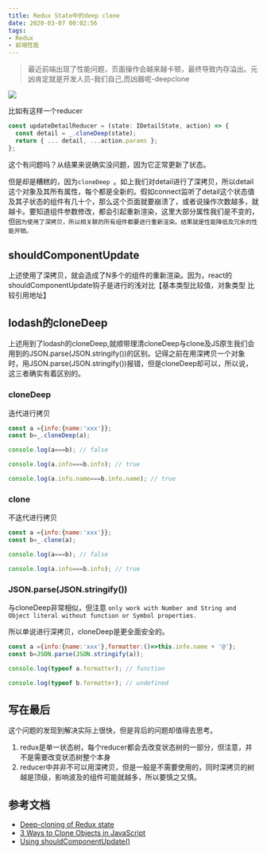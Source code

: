 ```yaml
---
title: Redux State中的deep clone
date: 2020-03-07 00:02:56
tags:
- Redux
- 前端性能
---
```

> 最近前端出现了性能问题，页面操作会越来越卡顿，最终导致内存溢出。元凶肯定就是开发人员-我们自己,而凶器呢-deepclone

![](https://i.imgur.com/Tuu8qLW.jpg)

比如有这样一个reducer

```typescript
const updateDetailReducer = (state: IDetailState, action) => {
  const detail = _.cloneDeep(state);
  return { ... detail, ...action.params };
};
```

这个有问题吗？从结果来说确实没问题，因为它正常更新了状态。

但是却是糟糕的，因为`cloneDeep `。如上我们对detail进行了深拷贝，所以detail这个对象及其所有属性，每个都是全新的。假如connect监听了detail这个状态值及其子状态的组件有几十个，那么这个页面就要崩溃了，或者说操作次数越多，就越卡。要知道组件参数修改，都会引起重新渲染，这里大部分属性我们是不变的，但`因为使用了深拷贝，所以相关联的所有组件都要进行重新渲染。结果就是性能降低及冗余的性能开销。`

## shouldComponentUpdate
上述使用了深拷贝，就会造成了N多个的组件的重新渲染。因为，react的shouldComponentUpdate钩子是进行的浅对比【基本类型比较值，对象类型 比较引用地址】

## lodash的cloneDeep
上述用到了lodash的cloneDeep,就顺带理清cloneDeep与clone及JS原生我们会用到的JSON.parse(JSON.stringify())的区别。记得之前在用深拷贝一个对象时，用JSON.parse(JSON.stringify())报错，但是cloneDeep却可以，所以说，这三者确实有着区别的。

### cloneDeep

迭代进行拷贝

```javascript
const a ={info:{name:'xxx'}};
const b=_.cloneDeep(a);

console.log(a===b); // false

console.log(a.info===b.info); // true

console.log(a.info.name===b.info.name); // true
```

### clone
不迭代进行拷贝

```javascript
const a ={info:{name:'xxx'}};
const b=_.clone(a);

console.log(a===b); // false

console.log(a.info===b.info); // true
```

### JSON.parse(JSON.stringify())

与cloneDeep非常相似，但注意	`only work with Number and String and Object literal without function or Symbol properties.`
 
 所以单说进行深拷贝，cloneDeep是更全面安全的。

```javascript
const a ={info:{name:'xxx'},formatter:()=>this.info.name + '@'};
const b=JSON.parse(JSON.stringify(a));

console.log(typeof a.formatter); // function

console.log(typeof b.formatter); // undefined
```

## 写在最后
这个问题的发现到解决实际上很快，但是背后的问题却值得去思考。

1. redux是单一状态树，每个reducer都会去改变状态树的一部分，但注意，并不是需要改变状态树整个本身
2. reducer中并非不可以用深拷贝，但是一般是不需要使用的，同时深拷贝的树越是顶级，影响波及的组件可能就越多，所以要慎之又慎。


## 参考文档

-  [Deep-cloning of Redux state](https://medium.com/@timoshenko.evgeny/deep-cloning-of-redux-state-dc9ac8ff618c) 
-  [3 Ways to Clone Objects in JavaScript](https://www.samanthaming.com/tidbits/70-3-ways-to-clone-objects/) 
-  [Using shouldComponentUpdate()](https://developmentarc.gitbooks.io/react-indepth/content/life_cycle/update/using_should_component_update.html)